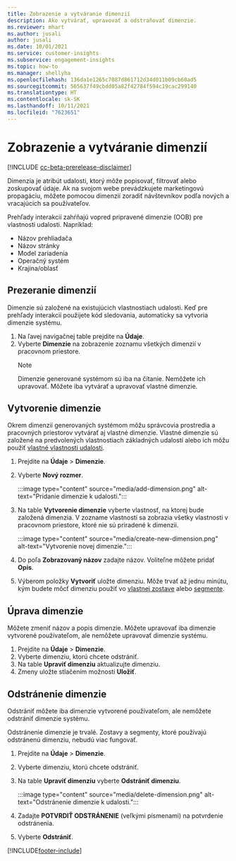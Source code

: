 ```yaml
---
title: Zobrazenie a vytváranie dimenzií
description: Ako vytvárať, upravovať a odstraňovať dimenzie.
ms.reviewer: mhart
ms.author: jusali
author: jusali
ms.date: 10/01/2021
ms.service: customer-insights
ms.subservice: engagement-insights
ms.topic: how-to
ms.manager: shellyha
ms.openlocfilehash: 136da1e1265c7087d861712d34d011b09cb60ad5
ms.sourcegitcommit: 565637f49cbdd05a82f42784f594c19cac299140
ms.translationtype: HT
ms.contentlocale: sk-SK
ms.lasthandoff: 10/11/2021
ms.locfileid: "7623651"
---
```

# <a name="view-and-create-dimensions"></a>Zobrazenie a vytváranie dimenzií

[!INCLUDE [cc-beta-prerelease-disclaimer](includes/cc-beta-prerelease-disclaimer.md)]

Dimenzia je atribút udalosti, ktorý môže popisovať, filtrovať alebo zoskupovať údaje. Ak na svojom webe prevádzkujete marketingovú propagáciu, môžete pomocou dimenzií zoradiť návštevníkov podľa nových a vracajúcich sa používateľov.  

Prehľady interakcií zahŕňajú vopred pripravené dimenzie (OOB) pre vlastnosti udalosti. Napríklad:

- Názov prehliadača
- Názov stránky
- Model zariadenia
- Operačný systém
- Krajina/oblasť

## <a name="view-dimensions"></a>Prezeranie dimenzií

Dimenzie sú založené na existujúcich vlastnostiach udalosti. Keď pre prehľady interakcií použijete kód sledovania, automaticky sa vytvoria dimenzie systému.

1. Na ľavej navigačnej table prejdite na **Údaje**. 
1. Vyberte **Dimenzie** na zobrazenie zoznamu všetkých dimenzií v pracovnom priestore. 
   > [!NOTE]
   > Dimenzie generované systémom sú iba na čítanie. Nemôžete ich upravovať. Môžete iba vytvárať a upravovať vlastné dimenzie.

## <a name="create-a-dimension"></a>Vytvorenie dimenzie

Okrem dimenzií generovaných systémom môžu správcovia prostredia a pracovných priestorov vytvárať aj vlastné dimenzie. Vlastné dimenzie sú založené na predvolených vlastnostiach základných udalostí alebo ich môžu použiť [vlastné vlastnosti udalosti](advanced-SDK-implementation.md).

1. Prejdite na **Údaje** > **Dimenzie**.
1. Vyberte **Nový rozmer**.

   :::image type="content" source="media/add-dimension.png" alt-text="Pridanie dimenzie k udalosti.":::

1. Na table **Vytvorenie dimenzie** vyberte vlastnosť, na ktorej bude založená dimenzia. V zozname vlastností sa zobrazia všetky vlastnosti v pracovnom priestore, ktoré nie sú priradené k dimenzii.
   
   :::image type="content" source="media/create-new-dimension.png" alt-text="Vytvorenie novej dimenzie.":::
      
3. Do poľa **Zobrazovaný názov** zadajte názov. Voliteľne môžete pridať **Opis**.
4. Výberom položky **Vytvoriť** uložte dimenziu. Môže trvať až jednu minútu, kým budete môcť dimenziu použiť vo [vlastnej zostave](custom-reports.md) alebo [segmente](segments.md). 

## <a name="edit-a-dimension"></a>Úprava dimenzie

Môžete zmeniť názov a popis dimenzie. Môžete upravovať iba dimenzie vytvorené používateľom, ale nemôžete upravovať dimenzie systému.


1. Prejdite na **Údaje** > **Dimenzie**.
1. Vyberte dimenziu, ktorú chcete odstrániť.
1. Na table **Upraviť dimenziu** aktualizujte dimenziu.
1. Zmeny uložte stlačením možnosti **Uložiť**.

## <a name="delete-a-dimension"></a>Odstránenie dimenzie

Odstrániť môžete iba dimenzie vytvorené používateľom, ale nemôžete odstrániť dimenzie systému.

Odstránenie dimenzie je trvalé. Zostavy a segmenty, ktoré používajú odstránenú dimenziu, nebudú viac fungovať. 

1. Prejdite na **Údaje** > **Dimenzie**.
1. Vyberte dimenziu, ktorú chcete odstrániť.
1. Na table **Upraviť dimenziu** vyberte **Odstrániť dimenziu**.

   :::image type="content" source="media/delete-dimension.png" alt-text="Odstránenie dimenzie k udalosti.":::

1. Zadajte **POTVRDIŤ ODSTRÁNENIE** (veľkými písmenami) na potvrdenie odstránenia. 
1. Vyberte **Odstrániť**.

[!INCLUDE[footer-include](../includes/footer-banner.md)]

